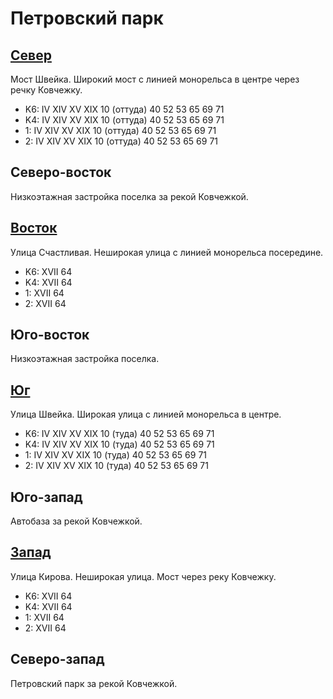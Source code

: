 # Петровский парк

## [Север](./10400075.md)

Мост Швейка.
Широкий мост с линией монорельса в центре через речку Ковчежку.

* K6:   IV  XIV XV  XIX
        10 (оттуда) 40  52  53  65  69  71
* K4:   IV  XIV XV  XIX
        10 (оттуда) 40  52  53  65  69  71
* 1:    IV  XIV XV  XIX
        10 (оттуда) 40  52  53  65  69  71
* 2:    IV  XIV XV  XIX
        10 (оттуда) 40  52  53  65  69  71

## Северо-восток

Низкоэтажная застройка поселка за рекой Ковчежкой.

## [Восток](./10410080.md)

Улица Счастливая.
Неширокая улица с линией монорельса посередине.

* K6:   XVII
        64
* K4:   XVII
        64
* 1:    XVII
        64
* 2:    XVII
        64

## Юго-восток

Низкоэтажная застройка поселка.

## [Юг](./10400085.md)

Улица Швейка.
Широкая улица с линией монорельса в центре.

* K6:   IV  XIV XV  XIX
        10 (туда)   40  52  53  65  69  71
* K4:   IV  XIV XV  XIX
        10 (туда)   40  52  53  65  69  71
* 1:    IV  XIV XV  XIX
        10 (туда)   40  52  53  65  69  71
* 2:    IV  XIV XV  XIX
        10 (туда)   40  52  53  65  69  71

## Юго-запад

Автобаза за рекой Ковчежкой.

## [Запад](./10380080.md)

Улица Кирова.
Неширокая улица.
Мост через реку Ковчежку.

* K6:   XVII
        64
* K4:   XVII
        64
* 1:    XVII
        64
* 2:    XVII
        64

## Северо-запад

Петровский парк за рекой Ковчежкой.
